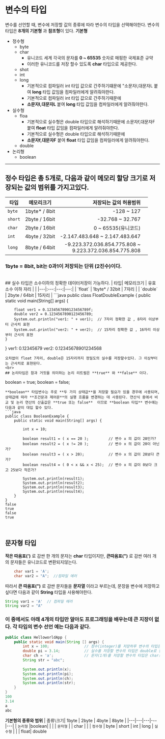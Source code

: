 # 변수의 타입
변수를 선언할 때, 변수에 저장할 값의 종류에 따라 변수의 타입을 선택해야한다. 
    변수의 타입은 **8개의 기본형** 과 **참조형**이 있다.
**기본형** 
* 정수형
  * byte 
  * char
    * 유니코드 세계 각국의 문자를 **0 ~ 65535** 숫자로 매핑한 국제표준 규약
    * 이러한 유니코드를 저장 할수 있도록 **char**  타입으로 제공한다. 
  * shot
  * int 
  * long 
     * 기본적으로 컴파일러 int 타입 값으로 간주하기떄문에 "소문자l,대문자L 붙여 **long** 타입 값임을 컴파일러에게 알려줘야한다.
     * 기본적으로 컴파일러 int 타입 값으로 간주하기때문에 
     * **소문자l,대문자L** 붙여 **long** 타입 값임을 컴파일러에게 알려줘야한다.
* 실수형
  * floa
    * 기본적으로 실수형은 double 타입으로 해석하기때문에 소문자f,대문자F 붙여 **float** 타입 값임을 컴파일러에게 알려줘야한다. 
    * 기본적으로 실수형은 double 타입으로 해석하기때문에 
    * **소문자f,대문자F** 붙여 **float** 타입 값임을 컴파일러에게 알려줘야한다. 
  * double 
* 논리형
  * boolean
---
## 정수 타입은 총 5개로, 다음과 같이 메모리 할당 크기로 저장되는 값의 범위를 가지고있다.
| 타입| 메모리크기 | 저장되는 값의 허용범위 |  |
|---|:---:|---:|---:|
| `byte` | 1byte* / 8bit | -128 ~ 127| 
| `short` | 2byte / 16bit | -32.768 ~ 32.767 |
| `char` | 2byte / 16bit | 0 ~ 65535(유니코드) |
| `int` | 4byte / 32bit | -2.147.483.648 ~ 2.147.483.647 |
| `long` | 8byte / 64bit | -9.223.372.036.854.775.808 ~ <br> 9.223.372.036.854.775.808
### 1byte = 8bit, bit는 0과1이 저장되는 단위 (2진수)이다.
<br>
## 실수 타입은 소수이하의 정확한 데이터저장이 가능하다.
| 타입| 메모리크기 | 유효 소수 이하 자리 |  |
|---|:---:|---:|---:|
| `float` | 1byte* / 32bit | 7자리 | 
| `double` | 2byte / 64bit | 15자리 |
```java
public class FloatDoubleExample {
	public static void main(String[] args) {
		
		float ver1 = 0.1234567890123456789f;
		double ver2 = 0.1234567890123456789;
		System.out.println("ver1: " + ver1);  // 7자리 정확한 값 , 8자리 이상부터 근사치 표현
		System.out.println("ver2: " + ver2);  // 15자리 정확한 값 , 16자리 이상부터 근사치 표현
	}
}
ver1: 0.12345679
ver2: 0.12345678901234568
```
오차없이 float 7자리, double은 15자리까지 정밀도의 실수를 저장할수있다. 그 이상부터는 근사치로 표현된다.
<br>
## 논리타입은 참과 거짓을 의미하는 논리 리트럴은 **true** 와 **false** 이다.  
```
boolean = true;
boolean = false;
```
**boolean** 타입변수는 주로 **두 가지 상태값**을 저장할 필요가 있을 경우에 사용되며,
상태값에 따라 **조건문과 제어문**의 실행 흐름을 변경하는 데 사용된다. 연산식 중에서 비교 및 논리 연산의 산출값은 **true 또는 false**  이므로 **boolean 타입** 변수에는 다음과 같이 대입 할수 있다.
```java
public class BooleanExample {
	public static void main(String[] args) {		
		
		int x = 10;		
  
		boolean result1 = ( x == 20 );         // 변수 x 의 값이 20인가?
		boolean result2 = ( x != 20 );         // 변수 x 의 값이 20이 아닌가?
		boolean result3 = ( x > 20);           // 변수 x 의 값이 20보다 큰가?
		boolean result4 = ( 0 < x && x < 25);  // 변수 x 의 값이 0보다 크고 25보다 작은가?
		
		System.out.println(result1);
		System.out.println(result2);
		System.out.println(result3);
		System.out.println(result4);
    }
}    
false
true
false
true
```
<br>

## 문자형 타입
**작은 따옴표(')** 로 감싼 한 개의 문자는 **char** 타입이지만, **큰따옴표(")** 로 감싼 여러 개의 문자들은 유니코드로 변환되지않는다. <br>

```java
	char var1 = 'A';
    char var2 = "A";  //컴파일 에러 
```
따라서 **큰 따옴표(")** 로 감싼 문자들을 **문자열** 이라고 부르는데, 문장을 변수에 저장하고 싶다면 다음과 같이 **String** 타입을 사용해야한다.
```java
String var1 = 'A'  // 컴파일 에러
String var2 = "A"
```
### 이 중에서도 아래 **4개의 타입**만 알아도 프로그래밍을 배우는데 큰 지장이 없다. 각 타입의 변수 선언 예는 다음과 같다.


```java 
public class HelloworldApp {
	public static void main(String [] args) {
		int x = 100;                // 정수(integer)를 저장하루 변수의 타입은 int로 한다.
		double pi = 3.14;           // 실수를 저장할 변수의 타입은 double로 한다.
		char ch = 'a';              // 문자(1개)를 저장할 변수의 타입은 char로 한다.
		String str = "abc";   
		
		System.out.println(x);
		System.out.println(pi);
		System.out.println(ch);
		System.out.println(str);
	}
} 
100
3.14
a
abc
```
**기본형의 종류와 범위**
| 종류\크기| 1byte | 2byte | 4byte | 8byte  |
|---|---|---|---|---|
| `논리형` |boolean|        |      | 
| `문자형` |       | char   |      |
| `정수형` | byte  | short  | int  | long
| `실수형` |       |        | float| double 

